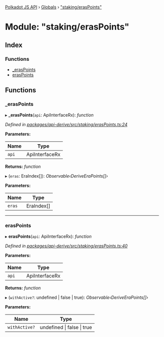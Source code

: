 [Polkadot JS API](../README.md) › [Globals](../globals.md) › ["staking/erasPoints"](_staking_eraspoints_.md)

# Module: "staking/erasPoints"

## Index

### Functions

* [_erasPoints](_staking_eraspoints_.md#_eraspoints)
* [erasPoints](_staking_eraspoints_.md#eraspoints)

## Functions

###  _erasPoints

▸ **_erasPoints**(`api`: ApiInterfaceRx): *function*

*Defined in [packages/api-derive/src/staking/erasPoints.ts:24](https://github.com/polkadot-js/api/blob/9387103558/packages/api-derive/src/staking/erasPoints.ts#L24)*

**Parameters:**

Name | Type |
------ | ------ |
`api` | ApiInterfaceRx |

**Returns:** *function*

▸ (`eras`: EraIndex[]): *Observable‹DeriveEraPoints[]›*

**Parameters:**

Name | Type |
------ | ------ |
`eras` | EraIndex[] |

___

###  erasPoints

▸ **erasPoints**(`api`: ApiInterfaceRx): *function*

*Defined in [packages/api-derive/src/staking/erasPoints.ts:40](https://github.com/polkadot-js/api/blob/9387103558/packages/api-derive/src/staking/erasPoints.ts#L40)*

**Parameters:**

Name | Type |
------ | ------ |
`api` | ApiInterfaceRx |

**Returns:** *function*

▸ (`withActive?`: undefined | false | true): *Observable‹DeriveEraPoints[]›*

**Parameters:**

Name | Type |
------ | ------ |
`withActive?` | undefined &#124; false &#124; true |
